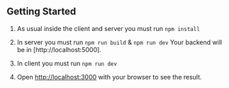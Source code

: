 ## Getting Started

1. As usual inside the client and server you must run
   `npm install`
2. In server you must run
   `npm run build` & `npm run dev`
   Your backend will be in [http://localhost:5000].
3. In client you must run
   `npm run dev`

4. Open [http://localhost:3000](http://localhost:3000) with your browser to see the result.
